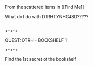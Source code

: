 From the scattered items in [[Find Me]]

What do I do with DTRHTYNHG48D?????


## 

+-+-+

QUEST: DTRH - BOOKSHELF 1

+-+-+

Find the 1st secret of the bookshelf